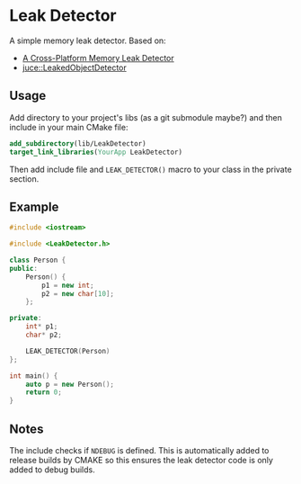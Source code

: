 # Leak Detector

A simple memory leak detector. Based on:

* [A Cross-Platform Memory Leak Detector](http://wyw.dcweb.cn/leakage.htm)
* [juce::LeakedObjectDetector](https://github.com/juce-framework/JUCE/blob/master/modules/juce_core/memory/juce_LeakedObjectDetector.h)


## Usage

Add directory to your project's libs (as a git submodule maybe?)
and then include in your main CMake file:

```cmake
add_subdirectory(lib/LeakDetector)
target_link_libraries(YourApp LeakDetector)
```

Then add include file and `LEAK_DETECTOR()` macro
to your class in the private section.

## Example

```c++
#include <iostream>

#include <LeakDetector.h>

class Person {
public:
    Person() {
        p1 = new int;
        p2 = new char[10];
    };

private:
    int* p1;
    char* p2;

    LEAK_DETECTOR(Person)
};

int main() {
    auto p = new Person();
    return 0;
}
```

## Notes

The include checks if `NDEBUG` is defined. This is automatically added to release builds by CMAKE
so this ensures the leak detector code is only added to debug builds.
